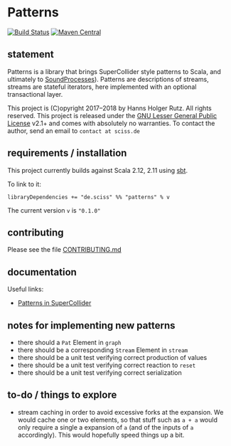 # Patterns

[![Build Status](https://travis-ci.org/Sciss/Patterns.svg?branch=master)](https://travis-ci.org/Sciss/Patterns)
[![Maven Central](https://maven-badges.herokuapp.com/maven-central/de.sciss/patterns_2.11/badge.svg)](https://maven-badges.herokuapp.com/maven-central/de.sciss/patterns_2.11)

## statement

Patterns is a library that brings SuperCollider style patterns to Scala, and ultimately
to [SoundProcesses](https://github.com/Sciss/SoundProcesses)). Patterns are descriptions of streams,
streams are stateful iterators, here implemented with an optional transactional layer.

This project is (C)opyright 2017&ndash;2018 by Hanns Holger Rutz. All rights reserved. This project is released under 
the [GNU Lesser General Public License](https://raw.github.com/Sciss/Patterns/master/LICENSE) v2.1+ and comes 
with absolutely no warranties. To contact the author, send an email to `contact at sciss.de`

## requirements / installation

This project currently builds against Scala 2.12, 2.11 using [sbt](http://www.scala-sbt.org/).

To link to it:

    libraryDependencies += "de.sciss" %% "patterns" % v

The current version `v` is `"0.1.0"`

## contributing

Please see the file [CONTRIBUTING.md](CONTRIBUTING.md)

## documentation

Useful links:

- [Patterns in SuperCollider](http://doc.sccode.org/Tutorials/A-Practical-Guide/PG_01_Introduction.html)

## notes for implementing new patterns

- there should a `Pat` Element in `graph`
- there should be a corresponding `Stream` Element in `stream`
- there should be a unit test verifying correct production of values
- there should be a unit test verifying correct reaction to `reset`
- there should be a unit test verifying correct serialization

## to-do / things to explore

- stream caching in order to avoid excessive forks at the expansion. We would cache one or two
  elements, so that stuff such as `a + a` would only require a single a expansion of `a` (and
  of the inputs of `a` accordingly). This would hopefully speed things up a bit.
  